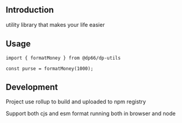 ## Introduction

utility library that makes your life easier

## Usage

```
import { formatMoney } from @dp66/dp-utils

const purse = formatMoney(1000);
```

## Development

Project use rollup to build and uploaded to npm registry 

Support both cjs and esm format running both in browser and node

